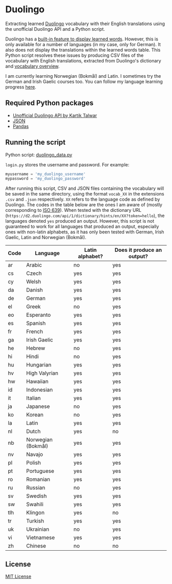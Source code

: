 # Duolingo

Extracting learned [Duolingo](https://www.duolingo.com/) vocabulary with their English translations using the unofficial Duolingo API and a Python script.

Duolingo has a [built-in feature to display learned words](https://www.duolingo.com/words). However, this is only available for a number of languages (in my case, only for German). It also does not display the translations within the learned words table. This Python script resolves these issues by producing CSV files of the vocabulary with English translations, extracted from Duolingo's dictionary and [vocabulary overview](https://www.duolingo.com/vocabulary/overview).

I am currently learning Norwegian (Bokmål) and Latin. I sometimes try the German and Irish Gaelic courses too. You can follow my language learning progress [here](https://www.duolingo.com/nmstreethran).

## Required Python packages

- [Unofficial Duolingo API by Kartik Talwar](https://github.com/KartikTalwar/Duolingo) 
- [JSON](https://docs.python.org/3/library/json.html)
- [Pandas](https://pandas.pydata.org/)

## Running the script

Python script: [duolingo_data.py](duolingo_data.py)

`login.py` stores the username and password. For example:

```py
myusername = 'my_duolingo_username'
mypassword = 'my_duolingo_password'
```

After running this script, CSV and JSON files containing the vocabulary will be saved in the same directory, using the format `vocab_XX` in the extensions `.csv` and `.json` respectively. `XX` refers to the language code as defined by Duolingo. The codes in the table below are the ones I am aware of (mostly corresponding to [ISO 639](https://en.wikipedia.org/wiki/List_of_ISO_639-1_codes)). When tested with the dictionary URL (`https://d2.duolingo.com/api/1/dictionary/hints/en/XX?token=hello`), the languages denoted `yes` produced an output. However, this script is not guaranteed to work for all languages that produced an output, especially ones with non-latin alphabets, as it has only been tested with German, Irish Gaelic, Latin and Norwegian (Bokmål).

**Code** | **Language** | **Latin alphabet?** | **Does it produce an output?**
--- | --- | --- | ---
ar | Arabic | no | yes
cs | Czech | yes | yes
cy | Welsh | yes | yes
da | Danish | yes | yes
de | German | yes | yes
el | Greek | no | yes
eo | Esperanto | yes | yes
es | Spanish | yes | yes
fr | French | yes | yes
ga | Irish Gaelic | yes | yes
he | Hebrew | no | yes
hi | Hindi | no | yes
hu | Hungarian | yes | yes
hv | High Valyrian | yes | yes
hw | Hawaiian | yes | yes
id | Indonesian | yes | yes
it | Italian | yes | yes
ja | Japanese | no | yes
ko | Korean | no | yes
la | Latin | yes | yes
nl | Dutch | yes | no
nb | Norwegian (Bokmål) | yes | yes
nv | Navajo | yes | yes
pl | Polish | yes | yes
pt | Portuguese | yes | yes
ro | Romanian | yes | yes
ru | Russian | no | yes
sv | Swedish | yes | yes
sw | Swahili | yes | yes
tlh | Klingon | yes | no
tr | Turkish | yes | yes
uk | Ukrainian | no | yes
vi | Vietnamese | yes | yes
zh | Chinese | no | no

## License

[MIT License](LICENSE)

